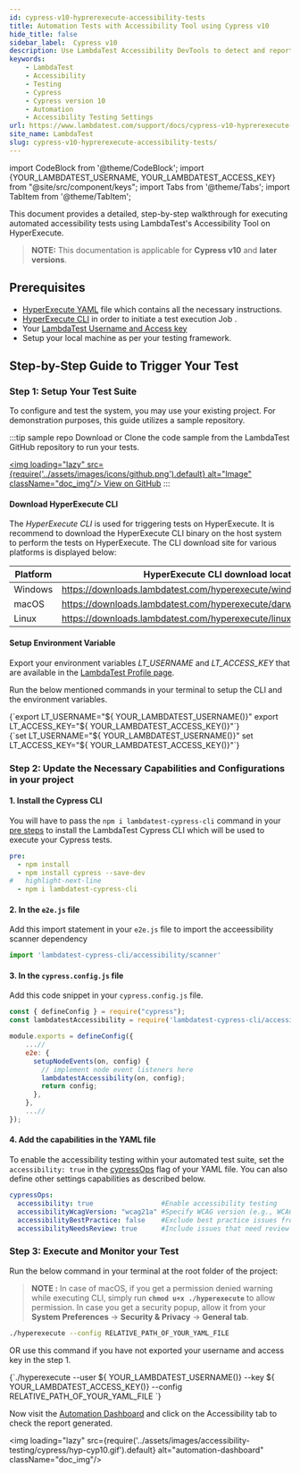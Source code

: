 ```yaml
---
id: cypress-v10-hyprerexecute-accessibility-tests
title: Automation Tests with Accessibility Tool using Cypress v10
hide_title: false
sidebar_label:  Cypress v10 
description: Use LambdaTest Accessibility DevTools to detect and report accessibility issues with automation, following WCAG guidelines, in your cypress tests for version 10 and above
keywords:
    - LambdaTest
    - Accessibility
    - Testing
    - Cypress
    - Cypress version 10
    - Automation
    - Accessibility Testing Settings
url: https://www.lambdatest.com/support/docs/cypress-v10-hyprerexecute-accessibility-tests/
site_name: LambdaTest
slug: cypress-v10-hyprerexecute-accessibility-tests/
---
```


import CodeBlock from '@theme/CodeBlock';
import {YOUR_LAMBDATEST_USERNAME, YOUR_LAMBDATEST_ACCESS_KEY} from "@site/src/component/keys";
import Tabs from '@theme/Tabs';
import TabItem from '@theme/TabItem';

<script type="application/ld+json"
      dangerouslySetInnerHTML={{ __html: JSON.stringify({
       "@context": "https://schema.org",
        "@type": "BreadcrumbList",
        "itemListElement": [{
          "@type": "ListItem",
          "position": 1,
          "name": "Home",
          "item": "https://www.lambdatest.com"
        },{
          "@type": "ListItem",
          "position": 2,
          "name": "Support",
          "item": "https://www.lambdatest.com/support/docs/"
        },{
          "@type": "ListItem",
          "position": 3,
          "name": "Cypress Accessibility Testing",
          "item": "https://www.lambdatest.com/support/docs/cypress-v10-hyprerexecute-accessibility-tests/"
        }]
      })
    }}
></script>

This document provides a detailed, step-by-step walkthrough for executing automated accessibility tests using LambdaTest's Accessibility Tool on HyperExecute.
> **NOTE:** This documentation is applicable for **Cypress v10** and **later versions**.

## Prerequisites
- [HyperExecute YAML](/support/docs/hyperexecute-yaml-version0.2/) file which contains all the necessary instructions.
- [HyperExecute CLI](/support/docs/hyperexecute-cli-run-tests-on-hyperexecute-grid/) in order to initiate a test execution Job .
- Your [LambdaTest Username and Access key](/support/docs/using-environment-variables-for-authentication-credentials/)
- Setup your local machine as per your testing framework.

## Step-by-Step Guide to Trigger Your Test

### Step 1: Setup Your Test Suite

To configure and test the system, you may use your existing project. For demonstration purposes, this guide utilizes a sample repository.

:::tip sample repo
Download or Clone the code sample from the LambdaTest GitHub repository to run your tests.

<a href="https://github.com/LambdaTest/hyperexecute-cypress-v10-sample" target="_blank" className="github__anchor"><img loading="lazy" src={require('../assets/images/icons/github.png').default} alt="Image" className="doc_img"/> View on GitHub</a>
:::

#### Download HyperExecute CLI

The *HyperExecute CLI* is used for triggering tests on HyperExecute. It is recommend to download the HyperExecute CLI binary on the host system to perform the tests on HyperExecute. The CLI download site for various platforms is displayed below:

| Platform | HyperExecute CLI download location |
| ---------| --------------------------- |
| Windows | https://downloads.lambdatest.com/hyperexecute/windows/hyperexecute.exe |
| macOS | https://downloads.lambdatest.com/hyperexecute/darwin/hyperexecute |
| Linux | https://downloads.lambdatest.com/hyperexecute/linux/hyperexecute |

#### Setup Environment Variable
Export your environment variables *LT_USERNAME* and *LT_ACCESS_KEY* that are available in the [LambdaTest Profile page](https://accounts.lambdatest.com/detail/profile).

Run the below mentioned commands in your terminal to setup the CLI and the environment variables.

<Tabs className="docs__val">

<TabItem value="bash" label="Linux / MacOS" default>

  <div className="lambdatest__codeblock">
    <CodeBlock className="language-bash">
  {`export LT_USERNAME="${ YOUR_LAMBDATEST_USERNAME()}"
export LT_ACCESS_KEY="${ YOUR_LAMBDATEST_ACCESS_KEY()}"`}
  </CodeBlock>
</div>

</TabItem>

<TabItem value="powershell" label="Windows" default>

  <div className="lambdatest__codeblock">
    <CodeBlock className="language-powershell">
  {`set LT_USERNAME="${ YOUR_LAMBDATEST_USERNAME()}"
set LT_ACCESS_KEY="${ YOUR_LAMBDATEST_ACCESS_KEY()}"`}
  </CodeBlock>
</div>

</TabItem>
</Tabs>

### Step 2: Update the Necessary Capabilities and Configurations in your project

#### 1. Install the Cypress CLI
You will have to pass the `npm i lambdatest-cypress-cli` command in your [pre steps](/support/docs/deep-dive-into-hyperexecute-yaml/#pre) to install the LambdaTest Cypress CLI which will be used to execute your Cypress tests.

```yaml title="hyperexecute.yaml"
pre:
  - npm install
  - npm install cypress --save-dev
#   highlight-next-line
  - npm i lambdatest-cypress-cli
```

#### 2. In the `e2e.js` file

Add this import statement in your `e2e.js` file to import the acceessibility scanner dependency

```javascript title="cypress/support/e2e.js"
import 'lambdatest-cypress-cli/accessibility/scanner'
```

#### 3. In the `cypress.config.js` file

Add this code snippet in your `cypress.config.js` file.

```javascript title="cypress.config.js"
const { defineConfig } = require("cypress");
const lambdatestAccessibility = require('lambdatest-cypress-cli/accessibility/plugin');

module.exports = defineConfig({
    ...//
    e2e: {
      setupNodeEvents(on, config) {
        // implement node event listeners here
        lambdatestAccessibility(on, config);
        return config;
      },
    },
    ...//
});
```

#### 4. Add the capabilities in the YAML file

To enable the accessibility testing within your automated test suite, set the `accessibility: true` in the [cypressOps](/support/docs/deep-dive-into-hyperexecute-yaml/#cypressops) flag of your YAML file. You can also define other settings capabilities as described below.

```yaml title="hyperexecute.yaml"
cypressOps:
  accessibility: true                 #Enable accessibility testing
  accessibilityWcagVersion: "wcag21a" #Specify WCAG version (e.g., WCAG 2.1 Level A)
  accessibilityBestPractice: false    #Exclude best practice issues from results
  accessibilityNeedsReview: true      #Include issues that need review
```

### Step 3: Execute and Monitor your Test

Run the below command in your terminal at the root folder of the project:

> **NOTE :** In case of macOS, if you get a permission denied warning while executing CLI, simply run **`chmod u+x ./hyperexecute`** to allow permission. In case you get a security popup, allow it from your **System Preferences** → **Security & Privacy** → **General tab**.

```bash
./hyperexecute --config RELATIVE_PATH_OF_YOUR_YAML_FILE
```

OR use this command if you have not exported your username and access key in the step 1.

<div className="lambdatest__codeblock">
  <CodeBlock className="language-bash">
    {`./hyperexecute --user ${ YOUR_LAMBDATEST_USERNAME()} --key ${ YOUR_LAMBDATEST_ACCESS_KEY()} --config RELATIVE_PATH_OF_YOUR_YAML_FILE `}
  </CodeBlock>
</div>

Now visit the [Automation Dashboard](https://accounts.lambdatest.com/dashboard) and click on the Accessibility tab to check the report generated.

<img loading="lazy" src={require('../assets/images/accessibility-testing/cypress/hyp-cyp10.gif').default} alt="automation-dashboard" className="doc_img"/>